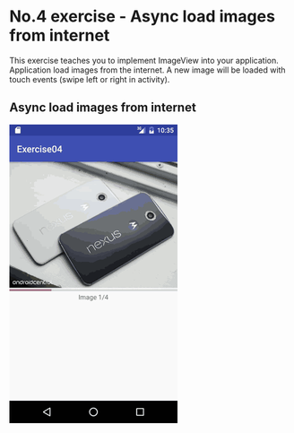 # No.4 exercise - Async load images from internet

This exercise teaches you to implement ImageView into your application. Application load images from the internet. A new image will be loaded with touch events (swipe left or right in activity). 


## Async load images from internet
![GitHub Logo](screenshots/device-2016-10-03-223541.mp4.gif)
